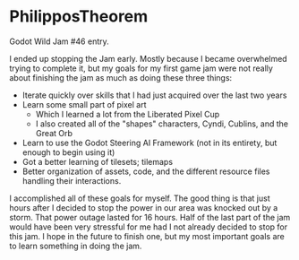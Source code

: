 # PhilipposTheorem

Godot Wild Jam #46 entry.

I ended up stopping the Jam early. Mostly because I became overwhelmed trying to complete it, but my goals for my first game jam were not really about finishing the jam as much as doing these three things:
* Iterate quickly over skills that I had just acquired over the last two
years
* Learn some small part of pixel art
  - Which I learned a lot from the Liberated Pixel Cup
  - I also created all of the "shapes" characters, Cyndi, Cublins, and the Great Orb
* Learn to use the Godot Steering AI Framework (not in its entirety, but enough to begin using it)
* Got a better learning of tilesets; tilemaps
* Better organization of assets, code, and the different resource files handling their
interactions.

I accomplished all of these goals for myself. The good thing is that
just hours after I decided to stop the power in our area was knocked
out by a storm. That power outage lasted for 16 hours. Half of the last
part of the jam would have been very stressful for me had I not already
decided to stop for this jam. I hope in the future to finish one, but
my most important goals are to learn something in doing the jam.
